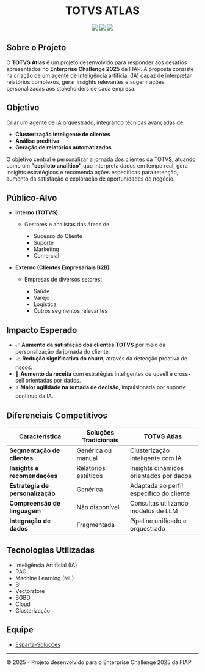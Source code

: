 <h1 align="center">TOTVS ATLAS</h1>

<p align="center">
  <img src="https://img.shields.io/badge/python-3670A0?style=for-the-badge&logo=python&logoColor=ffdd54" />
  <img src="https://img.shields.io/badge/jupyter-%23FA0F00.svg?style=for-the-badge&logo=jupyter&logoColor=white" />
  <img src="https://img.shields.io/badge/cuda-000000.svg?style=for-the-badge&logo=nVIDIA&logoColor=green" />
</p>

## Sobre o Projeto

O **TOTVS Atlas** é um projeto desenvolvido para responder aos desafios apresentados no **Enterprise Challenge 2025** da FIAP. A proposta consiste na criação de um agente de inteligência artificial (IA) capaz de interpretar relatórios complexos, gerar insights relevantes e sugerir ações personalizadas aos stakeholders de cada empresa.

## Objetivo

Criar um agente de IA orquestrado, integrando técnicas avançadas de:

* **Clusterização inteligente de clientes**
* **Análise preditiva**
* **Geração de relatórios automatizados**

O objetivo central é personalizar a jornada dos clientes da TOTVS, atuando como um **"copiloto analítico"** que interpreta dados em tempo real, gera insights estratégicos e recomenda ações específicas para retenção, aumento da satisfação e exploração de oportunidades de negócio.

## Público-Alvo

* **Interno (TOTVS)**:

  * Gestores e analistas das áreas de:

    * Sucesso do Cliente
    * Suporte
    * Marketing
    * Comercial

* **Externo (Clientes Empresariais B2B)**:

  * Empresas de diversos setores:

    * Saúde
    * Varejo
    * Logística
    * Outros segmentos relevantes

## Impacto Esperado

* ✅ **Aumento da satisfação dos clientes TOTVS** por meio da personalização da jornada do cliente.
* 📈 **Redução significativa do churn**, através da detecção proativa de riscos.
* 🚀 **Aumento da receita** com estratégias inteligentes de upsell e cross-sell orientadas por dados.
* ⚡ **Maior agilidade na tomada de decisão**, impulsionada por suporte contínuo da IA.

## Diferenciais Competitivos

| Característica                   | Soluções Tradicionais | TOTVS Atlas                              |
| -------------------------------- | --------------------- | ---------------------------------------- |
| **Segmentação de clientes**      | Genérica ou manual    | Clusterização inteligente com IA         |
| **Insights e recomendações**     | Relatórios estáticos  | Insights dinâmicos orientados por dados  |
| **Estratégia de personalização** | Genérica              | Adaptada ao perfil específico do cliente |
| **Compreensão de linguagem**     | Não disponível        | Consultas utilizando modelos de LLM      |
| **Integração de dados**          | Fragmentada           | Pipeline unificado e orquestrado         |

## Tecnologias Utilizadas

* Inteligência Artificial (IA)
* RAG
* Machine Learning (ML)
* BI
* Vectorstore
* SGBD
* Cloud
* Clusterização

## Equipe

- [Esparta-Soluções](https://github.com/Esparta-Solucoes)

---

© 2025 - Projeto desenvolvido para o Enterprise Challenge 2025 da FIAP
